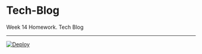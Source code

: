 # Tech-Blog

 Week 14 Homework. Tech Blog

***

[![Deploy](https://www.herokucdn.com/deploy/button.svg)](https://heroku.com/deploy?template=https://github.com/tracye1083/Tech-Blog)

